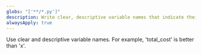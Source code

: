 ```yaml
---
globs: "['**/*.py']"
description: Write clear, descriptive variable names that indicate their purpose.
alwaysApply: true
---
```


Use clear and descriptive variable names. For example, 'total_cost' is better than 'x'.